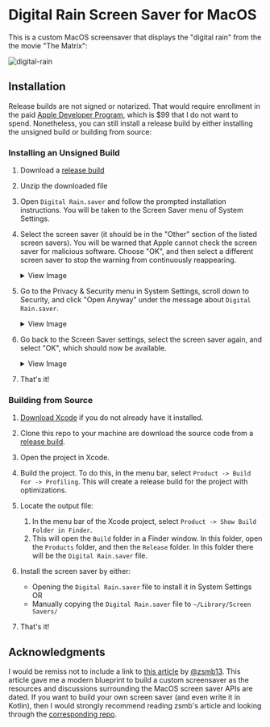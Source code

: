 #  Digital Rain Screen Saver for MacOS

This is a custom MacOS screensaver that displays the "digital rain" from the the movie "The Matrix":

![digital-rain](https://github.com/user-attachments/assets/809386d5-be80-486e-9872-2aa6876a41a3)

## Installation

Release builds are not signed or notarized. That would require enrollment in the
paid [Apple Developer Program](https://developer.apple.com/support/enrollment),
which is $99 that I do not want to spend. Nonetheless, you can still install a
release build by either installing the unsigned build or building from source:

### Installing an Unsigned Build

1. Download a [release build](https://github.com/nathanjandrews/digital-rain-screensaver/releases)

2. Unzip the downloaded file

3. Open `Digital Rain.saver` and follow the prompted installation instructions.
   You will be taken to the Screen Saver menu of System Settings.
   
4. Select the screen saver (it should be in the "Other" section of the listed
   screen savers). You will be warned that Apple cannot check the screen saver
   for malicious software. Choose "OK", and then select a different screen
   saver to stop the warning from continuously reappearing.

   <details>
      <summary>View Image</summary>
      
      ![malicious_software_warning](https://github.com/user-attachments/assets/e1ebb98b-673f-4f1a-a3d6-569323f6c47e)
   </details>

5. Go to the Privacy & Security menu in System Settings, scroll down to Security,
   and click "Open Anyway" under the message about `Digital Rain.saver`.

   <details>
      <summary>View Image</summary>

      ![open_anyway](https://github.com/user-attachments/assets/873b045c-f382-4226-b4a6-0fecbe5d4b94)
   </details>
   
6. Go back to the Screen Saver settings, select the screen saver again, and
   select "OK", which should now be available.

   <details>
      <summary>View Image</summary>

      ![malicious_software_warning_with_ok](https://github.com/user-attachments/assets/1713d6e0-8841-447b-9d6c-4c43741a3392)
   </details>
   
7. That's it!

### Building from Source

1. [Download Xcode](https://developer.apple.com/download/applications/) if you do
   not already have it installed.

2. Clone this repo to your machine are download the source code from a
   [release build](https://github.com/nathanjandrews/digital-rain-screensaver/releases).

3. Open the project in Xcode.

4. Build the project. To do this, in the menu bar, select `Product -> Build For -> Profiling`.
   This will create a release build for the project with optimizations.
   
5. Locate the output file:
    1. In the menu bar of the Xcode project, select `Product -> Show Build Folder in Finder`.
    2. This will open the `Build` folder in a Finder window. In this folder, open
       the `Products` folder, and then the `Release` folder. In this folder there
       will be the `Digital Rain.saver` file.
   
7. Install the screen saver by either:
    - Opening the `Digital Rain.saver` file to install it in System Settings OR
    - Manually copying the `Digital Rain.saver` file to `~/Library/Screen Savers/`
    
8. That's it!

## Acknowledgments

I would be remiss not to include a link to [this article](https://zsmb.co/building-a-macos-screen-saver-in-kotlin/#preview-problems)
by [@zsmb13](https://github.com/zsmb13). This article gave me a modern blueprint
to build a custom screensaver as the resources and discussions surrounding the
MacOS screen saver APIs are dated. If you want to build your own screen saver
(and even write it in Kotlin), then I would strongly recommend reading zsmb's
article and looking through the [corresponding repo](https://github.com/zsmb13/KotlinLogo-ScreenSaver).
